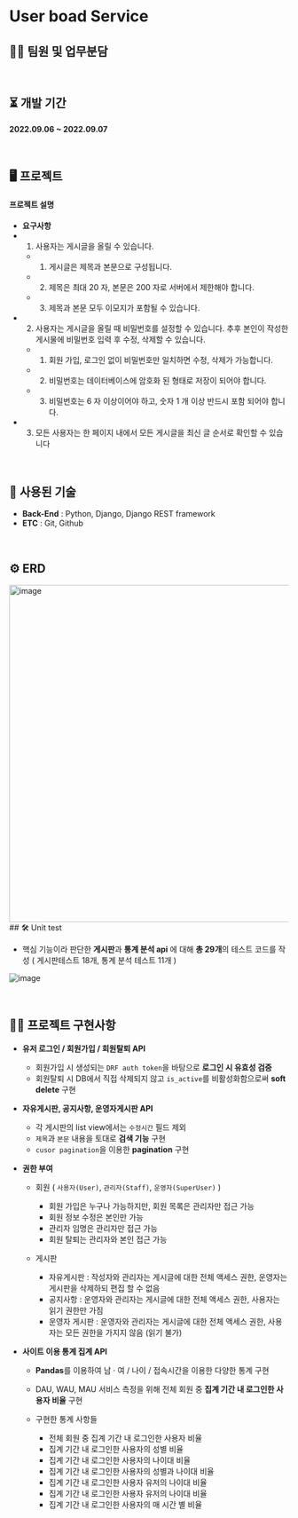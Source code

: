 # User boad Service



## 👋🏻 팀원 및 업무분담

</br>

## ⏳ 개발 기간
**2022.09.06 ~ 2022.09.07**

</br>
  
## 🖥️ 프로젝트

#### 프로젝트 설명

- **요구사항**
- 1. 사용자는 게시글을 올릴 수 있습니다.
	- 1. 게시글은 제목과 본문으로 구성됩니다.
	- 2. 제목은 최대 20 자, 본문은 200 자로 서버에서 제한해야 합니다.
	- 3. 제목과 본문 모두 이모지가 포함될 수 있습니다.
- 2. 사용자는 게시글을 올릴 때 비밀번호를 설정할 수 있습니다. 추후 본인이 작성한 게시물에 비밀번호 입력 후 수정, 삭제할 수 있습니다.
	- 1. 회원 가입, 로그인 없이 비밀번호만 일치하면 수정, 삭제가 가능합니다.
	- 2. 비밀번호는 데이터베이스에 암호화 된 형태로 저장이 되어야 합니다.
	- 3. 비밀번호는 6 자 이상이어야 하고, 숫자 1 개 이상 반드시 포함 되어야 합니다.
- 3. 모든 사용자는 한 페이지 내에서 모든 게시글을 최신 글 순서로 확인할 수 있습니다



<br/>

## 🧹 사용된 기술
- **Back-End** : Python, Django, Django REST framework
- **ETC** : Git, Github

<br>

## ⚙️ ERD
<img width="608" alt="image" src="https://user-images.githubusercontent.com/95831345/188399711-3305c014-9a1f-4485-ad1f-240c75bd0213.png">
</div>

</br>
## 🛠 Unit test

- 핵심 기능이라 판단한 **게시판**과 **통계 분석 api** 에 대해 **총 29개**의 테스트 코드를 작성 ( 게시판테스트 18개, 통계 분석 테스트 11개 )

![image](https://user-images.githubusercontent.com/83492367/188457691-4f931106-3ddb-44ee-8e55-38c96b9c061e.png)

</br>

## ✍🏻 프로젝트 구현사항

- **유저 로그인 / 회원가입 / 회원탈퇴 API**
    -  회원가입 시 생성되는  `DRF auth token`을 바탕으로 **로그인 시 유효성 검증**
    -  회원탈퇴 시 DB에서 직접 삭제되지 않고 `is_active`를 비활성화함으로써 **soft delete** 구현

- **자유게시판, 공지사항, 운영자게시판 API**
   - 각 게시판의 list view에서는 `수정시간` 필드 제외 
   - `제목`과 `본문` 내용을 토대로 **검색 기능** 구현
   - `cusor pagination`을 이용한 **pagination** 구현


- **권한 부여**
	- 회원  ( `사용자(User)`, `관리자(Staff)`, `운영자(SuperUser)` )
   		- 회원 가입은 누구나 가능하지만, 회원 목록은 관리자만 접근 가능
   		- 회원 정보 수정은 본인만 가능
   		- 관리자 임명은 관리자만 접근 가능
   		- 회원 탈퇴는 관리자와 본인 접근 가능

   - 게시판
		- 자유게시판 : 작성자와 관리자는 게시글에 대한 전체 액세스 권한, 운영자는 게시판을 삭제하되 편집 할 수 없음
		- 공지사항 : 운영자와 관리자는 게시글에 대한 전체 액세스 권한, 사용자는 읽기 권한만 가짐
		- 운영자 게시판 : 운영자와 관리자는 게시글에 대한 전체 액세스 권한, 사용자는 모든 권한을 가지지 않음 (읽기 불가)




- **사이트 이용 통계 집계 API**
	-  **Pandas**를 이용하여 남 · 여 / 나이 / 접속시간을 이용한 다양한 통계 구현
	-  DAU, WAU, MAU 서비스 측정을 위해 전체 회원 중 **집계 기간 내 로그인한 사용자 비율** 구현
    -  구현한 통계 사항들
    
  		- 전체 회원 중 집계 기간 내 로그인한 사용자 비율
  		- 집계 기간 내 로그인한 사용자의 성별 비율
  		- 집계 기간 내 로그인한 사용자의 나이대 비율
  		- 집계 기간 내 로그인한 사용자의 성별과 나이대 비율
  		- 집계 기간 내 로그인한 사용자 유저의 나이대 비율
  		- 집계 기간 내 로그인한 사용자 유저의 나이대 비율
  		- 집계 기간 내 로그인한 사용자의 매 시간 별 비율

